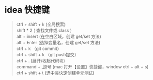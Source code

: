 # idea 快捷键
> ctrl + shift + k     (全局搜索)<br>
> shift * 2            ( 查找文件或 class )<br>
> alt + insert (在空白区域，创建 get/set 方法)<br>
> alt + Enter (选择变量名，创建 get/set 方法)<br>
> ctrl + k （git commit）<br>
> ctrl + shift + k （git push提交）<br>
> ctrl + . (展开/收起代码块)<br>
> command + ,逗号 (mac 打开【设置】快捷键，window ctrl + alt + s)<br>
> ctrl + shift + t (选中类快速创建单元测试)
